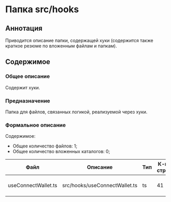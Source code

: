 # Папка src/hooks

## Аннотация

Приводится описание папки, содержащей хуки (содержится также
краткое резюме по вложенным файлам и папкам).

## Содержимое

### Общее описание

Содержит хуки.

### Предназначение

Папка для файлов, связанных логикой, реализуемой через хуки.

### Формальное описание

Содержимое:
* Общее количество файлов: 1;
* Общее количество вложенных каталогов: 0;

| Файл                | Описание                      | Тип | К-во строк | Последнее изменение | Звезды    |
|---------------------|-------------------------------|-----|------------|---------------------|-----------|
| useConnectWallet.ts | src/hooks/useConnectWallet.ts | ts  | 41         | 2025-05-08 23:58:51 | Нет звезд |

